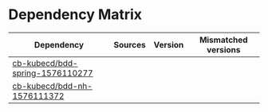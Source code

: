 # Dependency Matrix

Dependency | Sources | Version | Mismatched versions
---------- | ------- | ------- | -------------------
[cb-kubecd/bdd-spring-1576110277](https://github.com/cb-kubecd/bdd-spring-1576110277.git) |  | []() | 
[cb-kubecd/bdd-nh-1576111372](https://github.com/cb-kubecd/bdd-nh-1576111372.git) |  | []() | 
